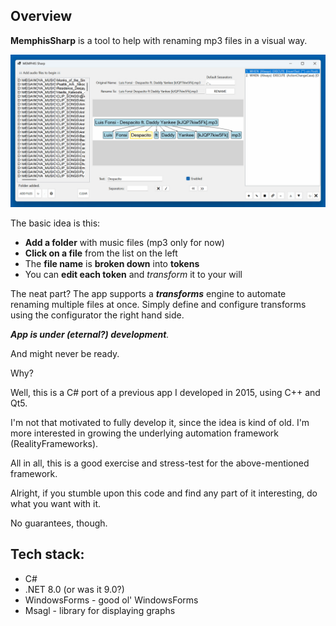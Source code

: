 ## Overview
**MemphisSharp** is a tool to help with renaming mp3 files in a visual way.

![Memphis Sharp Preview](assets/memphis_sharp.png)

The basic idea is this: 
- **Add a folder** with music files (mp3 only for now)
- **Click on a file** from the list on the left
- The **file name** is **broken down** into **tokens**
- You can **edit each token** and *transform* it to your will

The neat part? The app supports a ***transforms*** engine to automate renaming multiple files at once.
Simply define and configure transforms using the configurator the right hand side.

***App is under (eternal?) development**.* 

And might never be ready. 

Why?

Well, this is a C# port of a previous app I developed in 2015, using C++ and Qt5.

I'm not that motivated to fully develop it, since the idea is kind of old. I'm more interested in growing the underlying automation framework (RealityFrameworks).

All in all, this is a good exercise and stress-test for the above-mentioned framework.

Alright, if you stumble upon this code and find any part of it interesting, do what you want with it. 

No guarantees, though.

## Tech stack:
- C#
- .NET 8.0 (or was it 9.0?)
- WindowsForms - good ol' WindowsForms
- Msagl - library for displaying graphs


